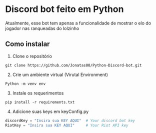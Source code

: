 # Discord bot feito em Python

Atualmente, esse bot tem apenas a funcionalidade de mostrar o elo do jogador nas ranqueadas do lolzinho 

## Como instalar

1. Clone o repositório

```
git clone https://github.com/Jonatas00/Python-Discord-bot.git
```
2. Crie um ambiente virtual (Virutal Environment)
```
Python -m venv env
```
3. Instale os requerimentos

```
pip install -r requirements.txt
```
4. Adicione suas keys em keyConfig.py

```python
discordKey = "Insira sua KEY AQUI"  # Your discord bot key
RiotKey = "Insira sua KEY AQUI"     # Your Riot API key
```
